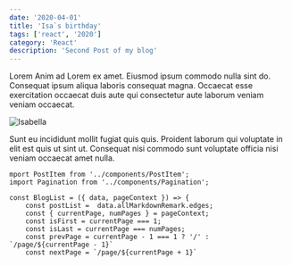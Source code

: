 ```yaml
---
date: '2020-04-01'
title: 'Isa`s birthday'
tags: ['react', '2020']
category: 'React'
description: 'Second Post of my blog'
---
```


Lorem Anim ad Lorem ex amet. Eiusmod ipsum commodo nulla sint do. Consequat ipsum aliqua laboris consequat magna. Occaecat esse exercitation occaecat duis aute qui consectetur aute laborum veniam veniam occaecat. 

![Isabella](/assets/img/isa.jpeg)

Sunt eu incididunt mollit fugiat quis quis. Proident laborum qui voluptate in elit est quis ut sint ut. Consequat nisi commodo sunt voluptate officia nisi veniam occaecat amet nulla.

```
mport PostItem from '../components/PostItem';
import Pagination from '../components/Pagination';

const BlogList = ({ data, pageContext }) => {
    const postList =  data.allMarkdownRemark.edges;
    const { currentPage, numPages } = pageContext;
    const isFirst = currentPage === 1;
    const isLast = currentPage === numPages;
    const prevPage = currentPage - 1 === 1 ? '/' : `/page/${currentPage - 1}`
    const nextPage = `/page/${currentPage + 1}`

```
